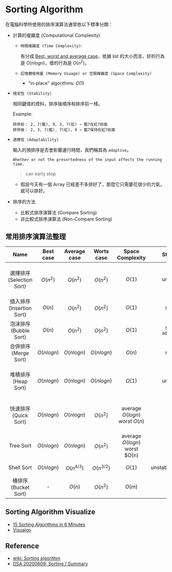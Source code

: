 # Sorting Algorithm

在電腦科學所使用的排序演算法通常依以下標準分類：

- 計算的複雜度 (Computational Complexity)
  - `時間複雜度 (Time Complexity)`:

    有分成 [Best, worst and average case](https://en.wikipedia.org/wiki/Best,_worst_and_average_case)，依據 list 的大小而言，好的行為是 $O(nlogn)$，壞的行為是 $O(n^2)$。

  - `記憶體使用量 (Memory Usuage) or 空間複雜度 (Space Complexity)`
    - "in-place" algorithms: $O(1)$

- `穩定性 (Stability)`

    相同鍵值的資料，排序後順序和排序前一樣。

    Example:

    ```
    排序前： 2, 7(藍), 9, 3, 7(紅) ⇒ 藍7在紅7前面
    排序後： 2, 3, 7(藍), 7(紅), 9 ⇒ 藍7保持在紅7前面
    ```
- `適應性 (Adaptability)`

    輸入的預排序是否會影響運行時間，我們稱其為 `adaptive`。

    ```
    Whether or not the presortedness of the input affects the running time.
    ```

     > can early stop

    - 假設今天有一個 Array 已經差不多排好了，那麼它只需要花很少的力氣，就可以排好。

- 排序的方法
  - 比較式排序演算法 (Compare Sorting)
  - 非比較式排序演算法 (Non-Compare Sorting)

## 常用排序演算法整理

| Name | Best case | Average case | Worts case | Space Complexity | Stability | Other notes |
| :-: | :-: | :-: | :-: | :-: | :-: | :-: |
| 選擇排序 (Selection Sort) | $O(n^2)$ | $O(n^2)$ | $O(n^2)$ | $O(1)$ | unstable | Stable with O(n) extra space, when using linked lists. |
| 插入排序 (Insertion Sort) | $O(n)$ | $O(n^2)$ | $O(n^2)$ | $O(1)$ | stable | |
| 泡沫排序 (Bubble Sort) | $O(n)$ | $O(n^2)$ | $O(n^2)$ | $O(1)$ | stable<br>`adaptive` | Exchanging (old tape days) |
| 合併排序 (Merge Sort) | $O(nlogn)$ | $O(nlogn)$ |$O(nlogn)$ | $O(n)$ | stable | parallelizable |
| 堆積排序 (Heap Sort) | $O(nlogn)$ | $O(nlogn)$ | $O(nlogn)$ | $O(1)$ | unstable | usually preferred over selection (faster) |
| 快速排序 (Quick Sort) | $O(nlogn)$ | $O(nlogn)$ | $O(n^2)$ | average $O(logn)$ <br> worst $O(n)$| | Quicksort is usually done in-place with O(logn) stack space |
| Tree Sort | $O(nlogn)$ | $O(nlogn)$ | $O(n^2)$ | average $O(logn)$  <br> worst $O(n) |  | |
| Shell Sort | $O(nlogn)$ | $O(n^{4/3})$ | $O(n^{3/2})$ | $O(1)$ | unstable/adaptive | often faster than $O(n^2)$ |
| 桶排序 (Bucket Sort) | - | $O(n)$ | $O(n^2)$ | $O(m)$ | - | Non-comparison sorts |

## Sorting Algorithm Visualize

- [15 Sorting Algorithms in 6 Minutes](https://www.youtube.com/watch?v=kPRA0W1kECg)
- [Visualgo](https://visualgo.net/en/sorting)

## Reference

- [wiki: Sorting algorithm](https://en.wikipedia.org/wiki/Sorting_algorithm)
- [DSA 20200609: Sorting / Summary](https://www.youtube.com/watch?v=cxbabnqtWsk&feature=youtu.be)
